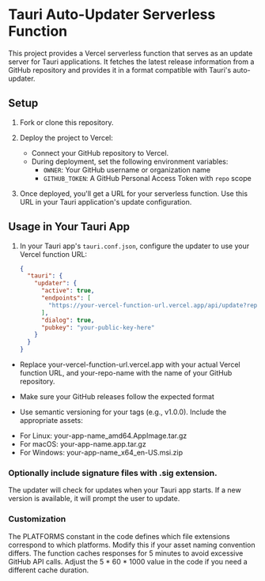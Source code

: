# Tauri Auto-Updater Serverless Function

This project provides a Vercel serverless function that serves as an update server for Tauri applications. It fetches the latest release information from a GitHub repository and provides it in a format compatible with Tauri's auto-updater.

## Setup

1. Fork or clone this repository.

2. Deploy the project to Vercel:
    - Connect your GitHub repository to Vercel.
    - During deployment, set the following environment variables:
        - `OWNER`: Your GitHub username or organization name
        - `GITHUB_TOKEN`: A GitHub Personal Access Token with `repo` scope

3. Once deployed, you'll get a URL for your serverless function. Use this URL in your Tauri application's update configuration.

## Usage in Your Tauri App

1. In your Tauri app's `tauri.conf.json`, configure the updater to use your Vercel function URL:

   ```json
   {
     "tauri": {
       "updater": {
         "active": true,
         "endpoints": [
           "https://your-vercel-function-url.vercel.app/api/update?repository=your-repo-name&platform={{target}}&current_version={{current_version}}"
         ],
         "dialog": true,
         "pubkey": "your-public-key-here"
       }
     }
   }


* Replace your-vercel-function-url.vercel.app with your actual Vercel function URL, and your-repo-name with the name of your GitHub repository.

* Make sure your GitHub releases follow the expected format

* Use semantic versioning for your tags (e.g., v1.0.0).
Include the appropriate assets:

- For Linux: your-app-name_amd64.AppImage.tar.gz
- For macOS: your-app-name.app.tar.gz
- For Windows: your-app-name_x64_en-US.msi.zip


###  Optionally include signature files with .sig extension.


The updater will check for updates when your Tauri app starts. If a new version is available, it will prompt the user to update.

###  Customization

The PLATFORMS constant in the code defines which file extensions correspond to which platforms. Modify this if your asset naming convention differs.
The function caches responses for 5 minutes to avoid excessive GitHub API calls. Adjust the 5 * 60 * 1000 value in the code if you need a different cache duration.